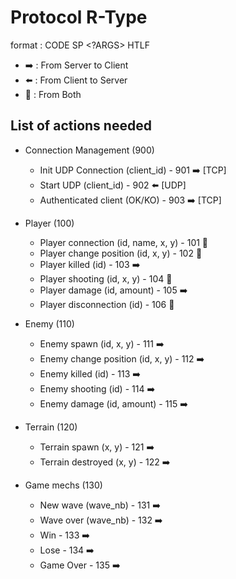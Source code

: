 # Protocol R-Type

format : CODE SP <?ARGS> HTLF

-   ➡️ : From Server to Client
-   ⬅️ : From Client to Server
-   🔄 : From Both

## List of actions needed

-   Connection Management (900)

    -   Init UDP Connection (client_id) - 901 ➡️ [TCP]
    -   Start UDP (client_id) - 902 ⬅️ [UDP]
    -   Authenticated client (OK/KO) - 903 ➡️ [TCP]

-   Player (100)

    -   Player connection (id, name, x, y) - 101 🔄
    -   Player change position (id, x, y) - 102 🔄
    -   Player killed (id) - 103 ➡️
    -   Player shooting (id, x, y) - 104 🔄
    -   Player damage (id, amount) - 105 ➡️
    -   Player disconnection (id) - 106 🔄

-   Enemy (110)

    -   Enemy spawn (id, x, y) - 111 ➡️
    -   Enemy change position (id, x, y) - 112 ➡️
    -   Enemy killed (id) - 113 ➡️
    -   Enemy shooting (id) - 114 ➡️
    -   Enemy damage (id, amount) - 115 ➡️

-   Terrain (120)

    -   Terrain spawn (x, y) - 121 ➡️
    -   Terrain destroyed (x, y) - 122 ➡️

-   Game mechs (130)
    -   New wave (wave_nb) - 131 ➡️
    -   Wave over (wave_nb) - 132 ➡️
    -   Win - 133 ➡️
    -   Lose - 134 ➡️
    -   Game Over - 135 ➡️
